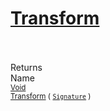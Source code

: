 # [Transform](./CentroidExtraction-100663556.md)


<br><br>
Returns<img width=542/>Name
<br>
<sub>[Void](https://docs.microsoft.com/en-us/dotnet/api/System.Void)</sub><img width=500/><sub>[Transform](./CentroidExtraction-100663556.md) ( [`Signature`](./../../Signature.md) )</sub><br>


